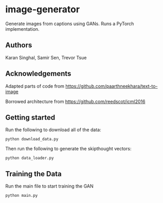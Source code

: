 # image-generator
Generate images from captions using GANs. Runs a PyTorch implementation.

## Authors
Karan Singhal, Samir Sen, Trevor Tsue

## Acknowledgements
Adapted parts of code from
https://github.com/paarthneekhara/text-to-image

Borrowed architecture from
https://github.com/reedscot/icml2016


## Getting started
Run the following to download all of the data:
```
python download_data.py
```

Then run the following to generate the skipthought vectors:
```
python data_loader.py
```


## Training the Data
Run the main file to start training the GAN
```
python main.py
```
